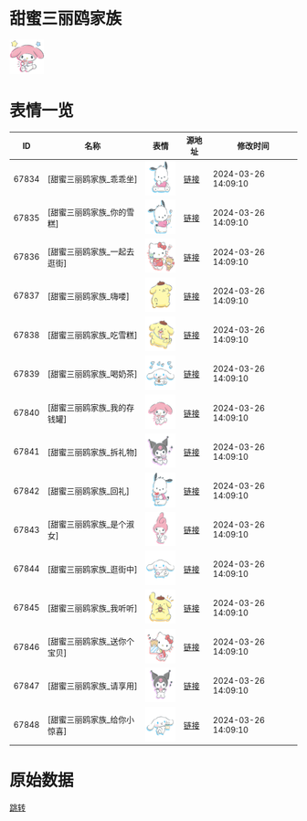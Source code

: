 # 甜蜜三丽鸥家族

<img src="./cover.png" height="60" alt="cover" />

# 表情一览

|ID|名称|表情|源地址|修改时间|
|----|----|----|----|----|
|67834|[甜蜜三丽鸥家族_乖乖坐]|<img src="./pic/067834_%5B甜蜜三丽鸥家族_乖乖坐%5D.png" height="60" alt="乖乖坐"/>|[链接](https://i0.hdslb.com/bfs/garb/8ebbb38c76d83648046b2a5986320987f0af8db1.png)|2024-03-26 14:09:10|
|67835|[甜蜜三丽鸥家族_你的雪糕]|<img src="./pic/067835_%5B甜蜜三丽鸥家族_你的雪糕%5D.png" height="60" alt="你的雪糕"/>|[链接](https://i0.hdslb.com/bfs/garb/0944c9d2491bd0c9476db0a455ea6b663675b5f9.png)|2024-03-26 14:09:10|
|67836|[甜蜜三丽鸥家族_一起去逛街]|<img src="./pic/067836_%5B甜蜜三丽鸥家族_一起去逛街%5D.png" height="60" alt="一起去逛街"/>|[链接](https://i0.hdslb.com/bfs/garb/f35d58bff1f85a5c06e0916db7c9c78bc0d3db96.png)|2024-03-26 14:09:10|
|67837|[甜蜜三丽鸥家族_嗨喽]|<img src="./pic/067837_%5B甜蜜三丽鸥家族_嗨喽%5D.png" height="60" alt="嗨喽"/>|[链接](https://i0.hdslb.com/bfs/garb/a592d5595aab07c0f82cc65bb8b0a1ad39033212.png)|2024-03-26 14:09:10|
|67838|[甜蜜三丽鸥家族_吃雪糕]|<img src="./pic/067838_%5B甜蜜三丽鸥家族_吃雪糕%5D.png" height="60" alt="吃雪糕"/>|[链接](https://i0.hdslb.com/bfs/garb/5b37020e453cbfac97f5120e0a13237825ab996c.png)|2024-03-26 14:09:10|
|67839|[甜蜜三丽鸥家族_喝奶茶]|<img src="./pic/067839_%5B甜蜜三丽鸥家族_喝奶茶%5D.png" height="60" alt="喝奶茶"/>|[链接](https://i0.hdslb.com/bfs/garb/7874f2dfee0d558527694265324dcfb67472aa28.png)|2024-03-26 14:09:10|
|67840|[甜蜜三丽鸥家族_我的存钱罐]|<img src="./pic/067840_%5B甜蜜三丽鸥家族_我的存钱罐%5D.png" height="60" alt="我的存钱罐"/>|[链接](https://i0.hdslb.com/bfs/garb/ad53b89241efdcff8e26b77b4a59d04320cffc45.png)|2024-03-26 14:09:10|
|67841|[甜蜜三丽鸥家族_拆礼物]|<img src="./pic/067841_%5B甜蜜三丽鸥家族_拆礼物%5D.png" height="60" alt="拆礼物"/>|[链接](https://i0.hdslb.com/bfs/garb/da72170f0a40e773b1a74eca2c32afca7917e804.png)|2024-03-26 14:09:10|
|67842|[甜蜜三丽鸥家族_回礼]|<img src="./pic/067842_%5B甜蜜三丽鸥家族_回礼%5D.png" height="60" alt="回礼"/>|[链接](https://i0.hdslb.com/bfs/garb/c02607e83f829ba6d3a2fb5f3f5f7cdc93ded282.png)|2024-03-26 14:09:10|
|67843|[甜蜜三丽鸥家族_是个淑女]|<img src="./pic/067843_%5B甜蜜三丽鸥家族_是个淑女%5D.png" height="60" alt="是个淑女"/>|[链接](https://i0.hdslb.com/bfs/garb/46d09c599cb3651753f7481cc811bf6d11dfc089.png)|2024-03-26 14:09:10|
|67844|[甜蜜三丽鸥家族_逛街中]|<img src="./pic/067844_%5B甜蜜三丽鸥家族_逛街中%5D.png" height="60" alt="逛街中"/>|[链接](https://i0.hdslb.com/bfs/garb/684a4510e139b9f418bc70c8476e224c763743b5.png)|2024-03-26 14:09:10|
|67845|[甜蜜三丽鸥家族_我听听]|<img src="./pic/067845_%5B甜蜜三丽鸥家族_我听听%5D.png" height="60" alt="我听听"/>|[链接](https://i0.hdslb.com/bfs/garb/86d1f23fa5fba562b8f890ca31cc963f14504737.png)|2024-03-26 14:09:10|
|67846|[甜蜜三丽鸥家族_送你个宝贝]|<img src="./pic/067846_%5B甜蜜三丽鸥家族_送你个宝贝%5D.png" height="60" alt="送你个宝贝"/>|[链接](https://i0.hdslb.com/bfs/garb/437017c687979e6b4fae26e0317e9c3b835bb861.png)|2024-03-26 14:09:10|
|67847|[甜蜜三丽鸥家族_请享用]|<img src="./pic/067847_%5B甜蜜三丽鸥家族_请享用%5D.png" height="60" alt="请享用"/>|[链接](https://i0.hdslb.com/bfs/garb/1b532eee915d815929713d2c625473ef4a5d182d.png)|2024-03-26 14:09:10|
|67848|[甜蜜三丽鸥家族_给你小惊喜]|<img src="./pic/067848_%5B甜蜜三丽鸥家族_给你小惊喜%5D.png" height="60" alt="给你小惊喜"/>|[链接](https://i0.hdslb.com/bfs/garb/ba2c91ea63351c0637e1af4c6502d45819348a81.png)|2024-03-26 14:09:10|

# 原始数据

[跳转](./raw.json)

